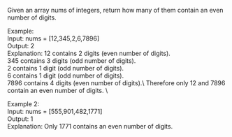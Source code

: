 Given an array nums of integers, return how many of them contain an even number of digits.

Example:\
Input: nums = [12,345,2,6,7896]\
Output: 2\
Explanation:
12 contains 2 digits (even number of digits). \
345 contains 3 digits (odd number of digits). \
2 contains 1 digit (odd number of digits). \
6 contains 1 digit (odd number of digits). \
7896 contains 4 digits (even number of digits).\ 
Therefore only 12 and 7896 contain an even number of digits. \

Example 2:\
Input: nums = [555,901,482,1771]\
Output: 1 \
Explanation:
Only 1771 contains an even number of digits.
